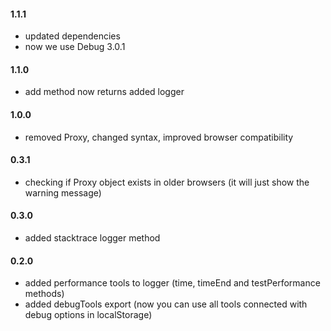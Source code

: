 #### 1.1.1
 * updated dependencies
 * now we use Debug 3.0.1

#### 1.1.0
 * add method now returns added logger

#### 1.0.0
 * removed Proxy, changed syntax, improved browser compatibility

#### 0.3.1
 * checking if Proxy object exists in older browsers (it will just show the warning message)

#### 0.3.0
 * added stacktrace logger method

#### 0.2.0
 * added performance tools to logger (time, timeEnd and testPerformance methods)
 * added debugTools export (now you can use all tools connected with debug options in localStorage)
